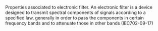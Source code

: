 Properties associated to electronic filter.
An electronic filter is a device designed to transmit spectral components of signals according to a specified law, generally in order to pass the components in certain frequency bands and to attenuate those in other bands (IEC702-09-17)
